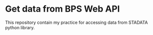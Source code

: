 # Get data from BPS Web API

This repository contain my practice for accessing data from STADATA python library.
